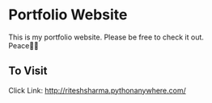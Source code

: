 # Portfolio Website
This is my portfolio website. Please be free to check it out.  
Peace✌🏼
## To Visit
Click Link: http://riteshsharma.pythonanywhere.com/
